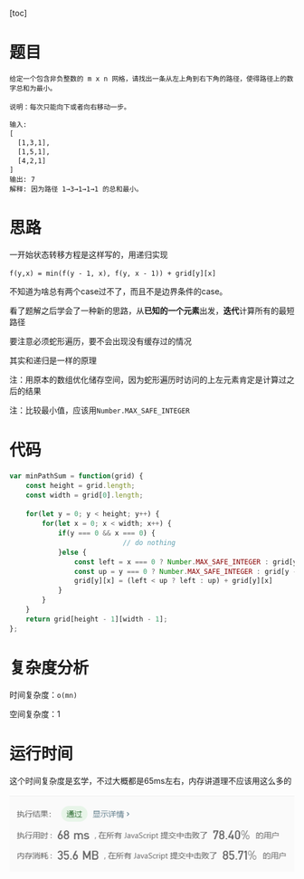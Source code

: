 [toc]

# 题目

```
给定一个包含非负整数的 m x n 网格，请找出一条从左上角到右下角的路径，使得路径上的数字总和为最小。

说明：每次只能向下或者向右移动一步。
```

```
输入:
[
  [1,3,1],
  [1,5,1],
  [4,2,1]
]
输出: 7
解释: 因为路径 1→3→1→1→1 的总和最小。
```

# 思路

一开始状态转移方程是这样写的，用递归实现

`f(y,x) = min(f(y - 1, x), f(y, x - 1)) + grid[y][x]`

不知道为啥总有两个case过不了，而且不是边界条件的case。

看了题解之后学会了一种新的思路，从**已知的一个元素**出发，**迭代**计算所有的最短路径

要注意必须蛇形遍历，要不会出现没有缓存过的情况

其实和递归是一样的原理



注：用原本的数组优化储存空间，因为蛇形遍历时访问的上左元素肯定是计算过之后的结果



注：比较最小值，应该用`Number.MAX_SAFE_INTEGER`

# 代码

```javascript
var minPathSum = function(grid) {
    const height = grid.length;
    const width = grid[0].length;

    for(let y = 0; y < height; y++) {
        for(let x = 0; x < width; x++) {
            if(y === 0 && x === 0) {
							// do nothing
            }else {
                const left = x === 0 ? Number.MAX_SAFE_INTEGER : grid[y][x - 1];
                const up = y === 0 ? Number.MAX_SAFE_INTEGER : grid[y - 1][x];
                grid[y][x] = (left < up ? left : up) + grid[y][x]
            }
        }
    }
    return grid[height - 1][width - 1];
};
```

# 复杂度分析

时间复杂度：`o(mn)`

空间复杂度：1

# 运行时间

这个时间复杂度是玄学，不过大概都是65ms左右，内存讲道理不应该用这么多的

![80/85](images\image-20200324235004979.png)
